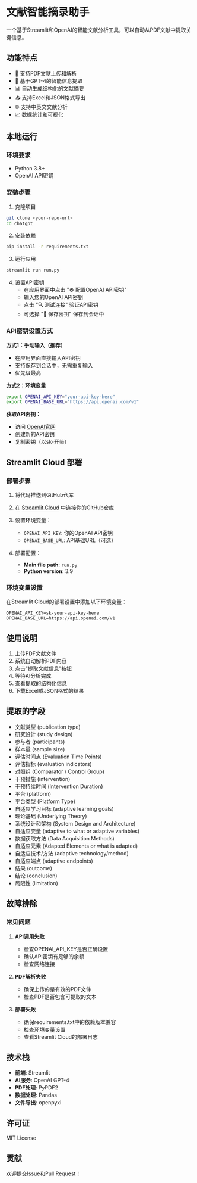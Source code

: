 # 文献智能摘录助手

一个基于Streamlit和OpenAI的智能文献分析工具，可以自动从PDF文献中提取关键信息。

## 功能特点

- 📄 支持PDF文献上传和解析
- 🤖 基于GPT-4的智能信息提取
- 📊 自动生成结构化的文献摘要
- 📥 支持Excel和JSON格式导出
- 🌐 支持中英文文献分析
- 📈 数据统计和可视化

## 本地运行

### 环境要求
- Python 3.8+
- OpenAI API密钥

### 安装步骤

1. 克隆项目
```bash
git clone <your-repo-url>
cd chatgpt
```

2. 安装依赖
```bash
pip install -r requirements.txt
```

3. 运行应用
```bash
streamlit run run.py
```

4. 设置API密钥
   - 在应用界面中点击 "⚙️ 配置OpenAI API密钥"
   - 输入您的OpenAI API密钥
   - 点击 "🔍 测试连接" 验证API密钥
   - 可选择 "💾 保存密钥" 保存到会话中

### API密钥设置方式

**方式1：手动输入（推荐）**
- 在应用界面直接输入API密钥
- 支持保存到会话中，无需重复输入
- 优先级最高

**方式2：环境变量**
```bash
export OPENAI_API_KEY="your-api-key-here"
export OPENAI_BASE_URL="https://api.openai.com/v1"
```

**获取API密钥：**
- 访问 [OpenAI官网](https://platform.openai.com/api-keys)
- 创建新的API密钥
- 复制密钥（以sk-开头）

## Streamlit Cloud 部署

### 部署步骤

1. 将代码推送到GitHub仓库

2. 在 [Streamlit Cloud](https://share.streamlit.io/) 中连接你的GitHub仓库

3. 设置环境变量：
   - `OPENAI_API_KEY`: 你的OpenAI API密钥
   - `OPENAI_BASE_URL`: API基础URL（可选）

4. 部署配置：
   - **Main file path**: `run.py`
   - **Python version**: 3.9

### 环境变量设置

在Streamlit Cloud的部署设置中添加以下环境变量：

```
OPENAI_API_KEY=sk-your-api-key-here
OPENAI_BASE_URL=https://api.openai.com/v1
```

## 使用说明

1. 上传PDF文献文件
2. 系统自动解析PDF内容
3. 点击"提取文献信息"按钮
4. 等待AI分析完成
5. 查看提取的结构化信息
6. 下载Excel或JSON格式的结果

## 提取的字段

- 文献类型 (publication type)
- 研究设计 (study design)
- 参与者 (participants)
- 样本量 (sample size)
- 评估时间点 (Evaluation Time Points)
- 评估指标 (evaluation indicators)
- 对照组 (Comparator / Control Group)
- 干预措施 (intervention)
- 干预持续时间 (Intervention Duration)
- 平台 (platform)
- 平台类型 (Platform Type)
- 自适应学习目标 (adaptive learning goals)
- 理论基础 (Underlying Theory)
- 系统设计和架构 (System Design and Architecture)
- 自适应变量 (adaptive to what or adaptive variables)
- 数据获取方法 (Data Acquisition Methods)
- 自适应元素 (Adapted Elements or what is adapted)
- 自适应技术/方法 (adaptive technology/method)
- 自适应端点 (adaptive endpoints)
- 结果 (outcome)
- 结论 (conclusion)
- 局限性 (limitation)

## 故障排除

### 常见问题

1. **API调用失败**
   - 检查OPENAI_API_KEY是否正确设置
   - 确认API密钥有足够的余额
   - 检查网络连接

2. **PDF解析失败**
   - 确保上传的是有效的PDF文件
   - 检查PDF是否包含可提取的文本

3. **部署失败**
   - 确保requirements.txt中的依赖版本兼容
   - 检查环境变量设置
   - 查看Streamlit Cloud的部署日志

## 技术栈

- **前端**: Streamlit
- **AI服务**: OpenAI GPT-4
- **PDF处理**: PyPDF2
- **数据处理**: Pandas
- **文件导出**: openpyxl

## 许可证

MIT License

## 贡献

欢迎提交Issue和Pull Request！ 